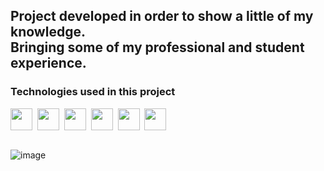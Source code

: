 <h2> Project developed in order to show a little of my knowledge.</br>
Bringing some of my professional and student experience.</h2>

<h3> Technologies used in this project </h3>

<div style="display: flex;">
  <img width="35" height="35" src="https://drive.google.com/uc?id=17S-L3mM0Fn28_NGkxjMDz4K6X_jRml4f" />&nbsp;&nbsp;
  <img width="35" height="35" src="https://drive.google.com/uc?id=1xcUiIrElPY6uHK4AhKg7Ic0CsvFp4sIc" />&nbsp;&nbsp;
  <img width="35" height="35" src="https://drive.google.com/uc?id=1Rg_PDjLLuneFUZhFayAu94yhoFVy5yQh" />&nbsp;&nbsp;
  <img width="35" height="35" src="https://drive.google.com/uc?id=1vfO7d1xk3sFlfseiDPAEFUdWCWwjMHA0" />&nbsp;&nbsp;
  <img width="35" height="35" src="https://drive.google.com/uc?id=1siijJ0L_cdAEJX-7wWKMD-WHnUyfdKax" />&nbsp;&nbsp;
  <img width="35" height="35" src="https://drive.google.com/uc?id=1xY8esim-6wJzguA1TyLJlIBGnZM9_2iB" />
</div>

<br />

![image](https://user-images.githubusercontent.com/54690671/192918527-ae9284ae-1d90-4ce8-b645-2d9615a1133e.png)
